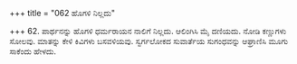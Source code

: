 +++
title = "062 ಹೊಗಳಿ ನಿಲ್ಲದು"

+++
62. ಪಾರ್ಥನನ್ನು ಹೊಗಳಿ ಧರ್ಮರಾಯನ ನಾಲಿಗೆ ನಿಲ್ಲದು. ಆಲಿಂಗಿಸಿ ಮೈ ದಣಿಯದು. ನೋಡಿ ಕಣ್ಣುಗಳು ಸೋಲವು. ಮಾತನ್ನು ಕೇಳಿ ಕಿವಿಗಳು ಬಸವಳಿಯವು. ಸ್ವರ್ಗಲೋಕದ ಸುವಾರ್ತೆಯ ಸುಗಂಧವನ್ನು ಆಘ್ರಾಣಿಸಿ ಮೂಗು ಸಾಕೆಂದು ಹೇಳದು.